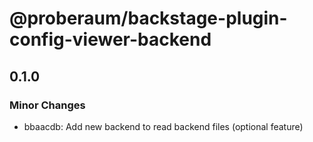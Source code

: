 # @proberaum/backstage-plugin-config-viewer-backend

## 0.1.0

### Minor Changes

- bbaacdb: Add new backend to read backend files (optional feature)

